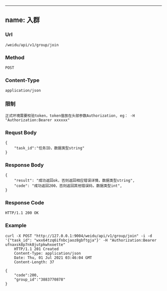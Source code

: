 
---
name: 入群
---
    
### Url
    /weidu/api/v1/group/join

### Method
    POST

### Content-Type
    application/json      

### 限制
    正式环境需要校验token，token值放在头部参数Authorization, eg： -H "Authorization:Bearer xxxxxx"

### Requst Body

    {
        "task_id":"任务ID，数据类型string"
    }


### Response Body
    {
        "result": "成功返回ok，否则返回相应错误详情，数据类型string",
        "code": "成功返回200，否则返回其他错误码，数据类型int",
    }

### Response Code
    HTTP/1.1 200 OK

### Example

    curl -X POST "http://127.0.0.1:9004/weidu/api/v1/group/join" -i -d '{"task_id": "wxx64tzq6ifnbcjaoz8gbftgja"}' -H "Authorization:Bearer ufnaxsk8p7nk8jutpkwhxoette"
        HTTP/1.1 201 Created
        Content-Type: application/json
        Date: Thu, 01 Jul 2021 03:46:04 GMT
        Content-Length: 37

    {
        "code":200,
        "group_id":"3883770878"
    }